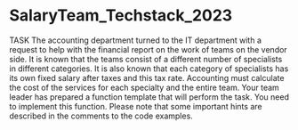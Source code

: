# SalaryTeam_Techstack_2023
TASK 
The accounting department turned to the IT department with a request to help with the
financial report on the work of teams on the vendor side. It is known that the teams consist of
a different number of specialists in different categories. It is also known that each category of
specialists has its own fixed salary after taxes and this tax rate. Accounting must calculate
the cost of the services for each specialty and the entire team. Your team leader has
prepared a function template that will perform the task. You need to implement this function.
Please note that some important hints are described in the comments to the code examples.
